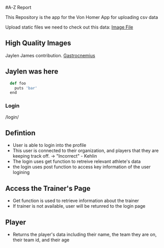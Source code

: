 #A-Z Report  

This Repository is the app for the Von Homer App for uploading csv data


Upload static files we need to check out this data: 
[Image File]('https://www.caktusgroup.com/blog/2014/11/10/Using-Amazon-S3-to-store-your-Django-sites-static-and-media-files/')

## High Quality Images
Jaylen James contribution.
[Gastrocnemius]('https://www.docpods.com/Default.aspx?PageID=2526802&A=SearchResult&SearchID=9786305&ObjectID=2526802&ObjectType=1')

## Jaylen was here

```python
  def foo
    puts 'bar'
  end
```

### Login 
/login/

## Defintion 
- User is able to login into the profile
- This user is connected to their organization, and players that they are keeping track off. -> "Incorrect" - Kehlin
- The login uses get function to retreive relevant athlete's data
- the login uses post function to access key information of the user logining

## Access the Trainer's Page
- Get function is used to retrieve information about the trainer
- If trainer is not available, user will be retunred to the login page


## Player
- Returns the player's data including their name, the team they are on, their team id, and their age






